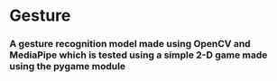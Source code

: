 # Gesture

### A gesture recognition model made using OpenCV and MediaPipe which is tested using a simple 2-D game made using the pygame module
